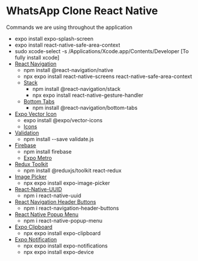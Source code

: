 # WhatsApp Clone React Native

Commands we are using throughout the application

- expo install expo-splash-screen
- expo install react-native-safe-area-context
- sudo xcode-select -s /Applications/Xcode.app/Contents/Developer [To fully install xcode]
- [React Navigation](https://reactnavigation.org/docs/getting-started)
  - npm install @react-navigation/native
  - npx expo install react-native-screens react-native-safe-area-context
  - [Stack](https://reactnavigation.org/docs/stack-navigator#installation)
    - npm install @react-navigation/stack
    - npx expo install react-native-gesture-handler
  - [Bottom Tabs](https://reactnavigation.org/docs/bottom-tab-navigator#installation)
    - npm install @react-navigation/bottom-tabs
- [Expo Vector Icon](https://docs.expo.dev/guides/icons/)
  - expo install @expo/vector-icons
  - [Icons](https://icons.expo.fyi/Index)
- [Validation](https://validatejs.org/)
  - npm install --save validate.js
- [Firebase](console.firebase.com)
  - npm install firebase
  - [Expo Metro](https://docs.expo.dev/guides/customizing-metro/)
- [Redux Toolkit](https://redux-toolkit.js.org/tutorials/quick-start)
  - npm install @reduxjs/toolkit react-redux
- [Image Picker](https://docs.expo.dev/versions/latest/sdk/imagepicker/#installation)
  - npx expo install expo-image-picker
- [React-Native-UUID](https://www.npmjs.com/package/react-native-uuid)
  - npm i react-native-uuid
- [React Navigation Header Buttons](https://github.com/vonovak/react-navigation-header-buttons)
  - npm i react-navigation-header-buttons
- [React Native Popup Menu](https://www.npmjs.com/package/react-native-popup-menu)
  - npm i react-native-popup-menu
- [Expo Clipboard](https://docs.expo.dev/versions/latest/sdk/clipboard/#installation)
  - npx expo install expo-clipboard
- [Expo Notification](https://docs.expo.dev/versions/latest/sdk/notifications/#installation)
  - npx expo install expo-notifications
  - npx expo install expo-device